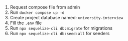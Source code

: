 1. Request compose file from admin
2. Run `docker compose up -d`
3. Create project database named: `university-interview`
4. Fill the `.env` file
5. Run `npx sequelize-cli db:migrate` for migrations
6. Run `npx sequelize-cli db:seed:all` for seeders
